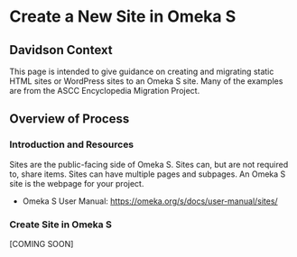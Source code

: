 # Create a New Site in Omeka S
<!-- no toc -->
## Davidson Context
<!-- no toc -->
This page is intended to give guidance on creating and migrating static HTML sites or WordPress sites to an Omeka S site. Many of the examples are from the ASCC Encyclopedia Migration Project.

## Overview of Process

### Introduction and Resources

Sites are the public-facing side of Omeka S. Sites can, but are not required to, share items. Sites can have multiple pages and subpages. An Omeka S site is the webpage for your project.

- Omeka S User Manual: <https://omeka.org/s/docs/user-manual/sites/>

### Create Site in Omeka S

[COMING SOON]
